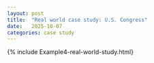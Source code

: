```yaml
---
layout: post
title:  "Real world case study: U.S. Congress"
date:   2025-10-07
categories: case study
---
```


{% include Example4-real-world-study.html}
